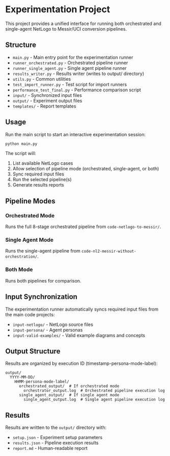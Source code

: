 # Experimentation Project

This project provides a unified interface for running both orchestrated and single-agent NetLogo to Messir/UCI conversion pipelines.

## Structure

- `main.py` - Main entry point for the experimentation runner
- `runner_orchestrated.py` - Orchestrated pipeline runner
- `runner_single_agent.py` - Single agent pipeline runner
- `results_writer.py` - Results writer (writes to output/ directory)
- `utils.py` - Common utilities
- `test_import_runner.py` - Test script for import runners
- `performance_test_final.py` - Performance comparison script
- `input/` - Synchronized input files
- `output/` - Experiment output files
- `templates/` - Report templates

## Usage

Run the main script to start an interactive experimentation session:

```bash
python main.py
```

The script will:
1. List available NetLogo cases
2. Allow selection of pipeline mode (orchestrated, single-agent, or both)
3. Sync required input files
4. Run the selected pipeline(s)
5. Generate results reports

## Pipeline Modes

### Orchestrated Mode
Runs the full 8-stage orchestrated pipeline from `code-netlogo-to-messir/`.

### Single Agent Mode  
Runs the single-agent pipeline from `code-nl2-messir-without-orchestration/`.

### Both Mode
Runs both pipelines for comparison.

## Input Synchronization

The experimentation runner automatically syncs required input files from the main code projects:
- `input-netlogo/` - NetLogo source files
- `input-persona/` - Agent personas
- `input-valid-examples/` - Valid example diagrams and concepts

## Output Structure

Results are organized by execution ID (timestamp-persona-mode-label):
```
output/
  YYYY-MM-DD/
    HHMM-persona-mode-label/
      orchestrated_output/  # If orchestrated mode
        orchestrator_output.log  # Orchestrated pipeline execution log
      single_agent_output/  # If single agent mode
        single_agent_output.log  # Single agent pipeline execution log
```

## Results

Results are written to the `output/` directory with:
- `setup.json` - Experiment setup parameters
- `results.json` - Pipeline execution results
- `report.md` - Human-readable report

